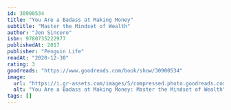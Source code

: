 ```yaml
---
id: 30900534
title: "You Are a Badass at Making Money"
subtitle: "Master the Mindset of Wealth"
author: "Jen Sincero"
isbn: 9780735222977
publishedAt: 2017
publisher: "Penguin Life"
readAt: "2020-12-30"
rating: 3
goodreads: "https://www.goodreads.com/book/show/30900534"
image:
  url: "https://i.gr-assets.com/images/S/compressed.photo.goodreads.com/books/1518549912l/30900534._SY475_.jpg"
  alt: "You Are a Badass at Making Money: Master the Mindset of Wealth"
tags: []
---
```


